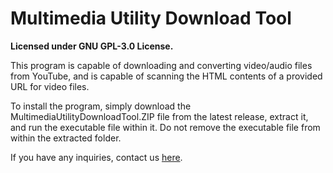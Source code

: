 # Multimedia Utility Download Tool
<b> Licensed under GNU GPL-3.0 License. </b>

This program is capable of downloading and converting video/audio files from YouTube, and is capable of scanning the HTML contents of a provided URL for video files.

To install the program, simply download the MultimediaUtilityDownloadTool.ZIP file from the latest release, extract it, and run the executable file within it.
Do not remove the executable file from within the extracted folder.

If you have any inquiries, contact us <a href="https://www.pyroneon.ml/contact-us/email">here</a>.

